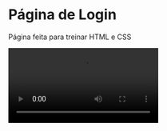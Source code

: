 <h1> Página de Login </h1>
<p> Página feita para treinar HTML e CSS </p>
 <video src="https://user-images.githubusercontent.com/77129327/207129798-4851871f-b51c-4af4-ae1c-6b17f5c31785.mp4"></video>














